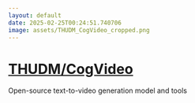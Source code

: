 ```yaml
---
layout: default
date: 2025-02-25T00:24:51.740706
image: assets/THUDM_CogVideo_cropped.png
---
```


# [THUDM/CogVideo](https://github.com/THUDM/CogVideo)

Open-source text-to-video generation model and tools
